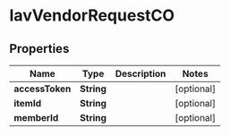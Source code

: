 
# IavVendorRequestCO

## Properties
Name | Type | Description | Notes
------------ | ------------- | ------------- | -------------
**accessToken** | **String** |  |  [optional]
**itemId** | **String** |  |  [optional]
**memberId** | **String** |  |  [optional]



